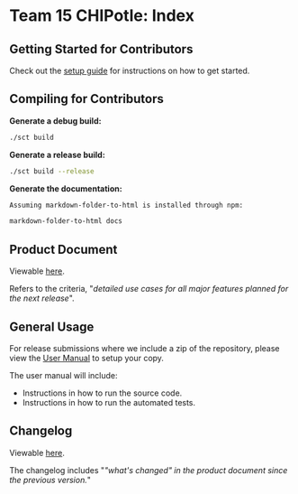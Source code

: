 # Team 15 CHIPotle: Index

## Getting Started for Contributors

Check out the [setup guide](developer/Setup.md) for instructions on how to get started.

## Compiling for Contributors

**Generate a debug build:**

```bash
./sct build
```

**Generate a release build:**

```bash
./sct build --release
```

**Generate the documentation:**

```bash
Assuming markdown-folder-to-html is installed through npm:

markdown-folder-to-html docs
```

## Product Document

Viewable [here](project/Product-Document.md).

Refers to the criteria, "*detailed use cases for all major features planned for the next release*".

## General Usage

For release submissions where we include a zip of the repository, please view the [User Manual](project/User-Manual.md) to setup your copy.

The user manual will include:

- Instructions in how to run the source code.
- Instructions in how to run the automated tests. 

## Changelog

Viewable [here](project/CHANGELOG.md).

The changelog includes "*"what's changed" in the product document since the previous version.*"